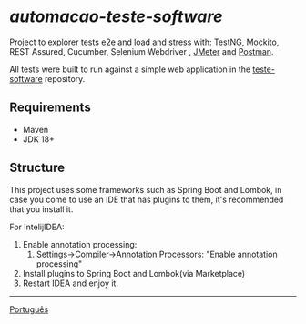 # _automacao-teste-software_

Project to explorer tests e2e and load and stress with: TestNG, Mockito, REST Assured, Cucumber, Selenium Webdriver
, [JMeter](src/test/jmeter/README-JMETER.md) and [Postman](src/test/postman/README-POSTMAN.md).

All tests were built to run against a simple web application in
the [teste-software](https://github.com/leonidesfernando/teste-software) repository.

## Requirements
- Maven
- JDK 18+


## Structure
This project uses some frameworks such as Spring Boot and Lombok, in case you come to use an IDE that has plugins to them, it's recommended that you install it. 

For IntelijIDEA:
1. Enable annotation processing: 
   1. Settings->Compiler->Annotation Processors: "Enable annotation processing"
2. Install plugins to Spring Boot and Lombok(via Marketplace)
3. Restart IDEA and enjoy it.

---
[Português](README.pt_br.md)
